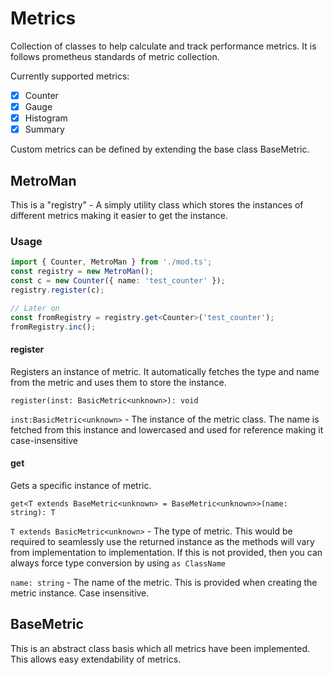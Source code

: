 # Metrics

Collection of classes to help calculate and track performance metrics. It is follows prometheus standards of metric collection.

Currently supported metrics:

- [x] Counter
- [x] Gauge
- [x] Histogram
- [x] Summary

Custom metrics can be defined by extending the base class BaseMetric.

## MetroMan

This is a "registry" - A simply utility class which stores the instances of different metrics making it easier to get the instance.

### Usage

```ts
import { Counter, MetroMan } from './mod.ts';
const registry = new MetroMan();
const c = new Counter({ name: 'test_counter' });
registry.register(c);

// Later on
const fromRegistry = registry.get<Counter>('test_counter');
fromRegistry.inc();
```

#### register

Registers an instance of metric. It automatically fetches the type and name from the metric and uses them to store the
instance.

`register(inst: BasicMetric<unknown>): void`

`inst:BasicMetric<unknown>` - The instance of the metric class. The name is fetched from this instance and lowercased and used for reference making it case-insensitive

#### get

Gets a specific instance of metric.

`get<T extends BaseMetric<unknown> = BaseMetric<unknown>>(name: string): T`

`T extends BasicMetric<unknown>` - The type of metric. This would be required to seamlessly use the returned instance as the methods will vary from implementation to implementation. If this is not provided, then you can always force type conversion by using `as ClassName`

`name: string` - The name of the metric. This is provided when creating the metric instance. Case insensitive.

## BaseMetric

This is an abstract class basis which all metrics have been implemented. This allows easy extendability of metrics.

